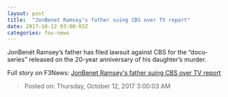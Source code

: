 ```yaml
---
layout: post
title:  "JonBenet Ramsey's father suing CBS over TV report"
date: 2017-10-12 03:00:03Z
categories: fox-news
---
```


JonBenét Ramsey’s father has filed lawsuit against CBS for the “docu-series” released on the 20-year anniversary of his daughter’s murder.


Full story on F3News: [JonBenet Ramsey's father suing CBS over TV report](http://www.f3nws.com/n/vW4bGH)

> Posted on: Thursday, October 12, 2017 3:00:03 AM
